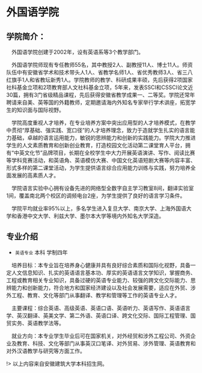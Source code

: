 # 外国语学院

## 学院简介：

&emsp;外国语学院创建于2002年，设有英语系等3个教学部门。

&emsp;外国语学院师现有专任教师55名，其中教授2人、副教授11人、博士11人。师资队伍中有安徽省学术和技术带头人1人、省教学名师1人、省优秀教师3人、省三八红旗手1人和省教坛新秀1人。学院教师的教学、科研成果丰硕，先后获得2项国家社科基金立项和2项教育部人文社科基金立项，5年来，发表SSCI和CSSCI论文近30篇，拥有3门省级精品课程，先后获得安徽省教学成果一、二等奖。学院还常年聘请来自美、英等国的外籍教师，定期邀请海内外知名专家举行学术讲座，拓宽学生的知识面与国际视野。

&emsp;学院高度重视人才培养，在专业培养方案中突出应用型的人才培养模式，在教学中贯彻“厚基础、强实践、宽口径”的人才培养理念，致力于造就学生扎实的语言能力基础，卓越的语言运用能力，敏锐的思辨能力和创新的实践能力。学院大力推进学生的人文素质教育和创新创业教育，打造校园文化活动第二课堂育人平台，拥有“中英文化节”品牌项目，长期在全校学生中大力开展英语演讲、写作、阅读比赛等学科竞赛活动，和英语角、英语模仿大赛、中国文化英语短剧大赛等内容丰富、形式多样的第二课堂活动，为学生提供语言综合应用能力训练与实践，努力培养全面发展的高素质人才。

&emsp;学院语言实验中心拥有设备先进的网络型全数字自主学习教室8间，翻译实验室1间，覆盖南北两个校区的调频电台2座，为学生提供了良好的语言学习条件。

&emsp;学院平均就业率95%以上，多名学生进入复旦大学、南京大学、上海外国语大学和香港中文大学、利兹大学、墨尔本大学等境内外知名大学深造。

## 专业介绍

- `英语专业` 本科  学制四年

&emsp;培养目标：本专业旨在培养身心健康并具有良好综合素质和国际化视野，具备一定人文信息知识、扎实的英语语言基本功、厚实的英语语言文学知识，掌握商务、工程或教育相关专业知识，具备过硬的英语专业能力、较强的跨文化交际能力、思辨能力和创新能力，符合地方和国家经济建设以及社会发展需要，适应在外贸、涉外工程、教育、文化等部门从事翻译、教学和管理等工作的英语专业人才。

&emsp;主要课程：综合英语、高级英语、英语口语、英语听力、英语写作、英语语言学、英汉翻译、英美文学、第二外语、英语口译、跨文化交际、国际工程管理、国贸实务、英语教学法等。

&emsp;就业方向：本专业学生毕业后可在国家机关，对外经贸和涉外工程公司、外资企业及教育、科技、文化等部门从事英汉口笔译、对外贸易、涉外管理、英语教育和对外汉语教学与研究等方面工作。

!> 以上内容来自安徽建筑大学本科招生网。
